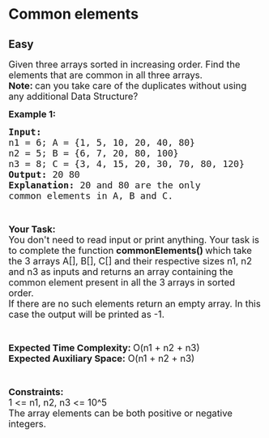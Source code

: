 # Common elements
## Easy 
<div class="problem-statement" style="user-select: auto;">
                <p style="user-select: auto;"></p><p style="user-select: auto;"><span style="font-size: 18px; user-select: auto;">Given three arrays sorted in increasing order. Find the elements that are common in all three arrays.<br style="user-select: auto;">
<strong style="user-select: auto;">Note:&nbsp;</strong></span><span style="font-size: 18px; user-select: auto;">can you take care of the duplicates without using any additional Data Structure?</span></p>

<p style="user-select: auto;"><strong style="user-select: auto;"><span style="font-size: 18px; user-select: auto;">Example 1:</span></strong></p>

<pre style="user-select: auto;"><span style="font-size: 18px; user-select: auto;"><strong style="user-select: auto;">Input:
</strong>n1 = 6; A = {1, 5, 10, 20, 40, 80}
n2 = 5; B = {6, 7, 20, 80, 100}
n3 = 8; C = {3, 4, 15, 20, 30, 70, 80, 120}
<strong style="user-select: auto;">Output:</strong> 20 80
<strong style="user-select: auto;">Explanation:</strong> 20 and 80 are the only
common elements in A, B and C.</span></pre>

<p style="user-select: auto;">&nbsp;</p>

<p style="user-select: auto;"><span style="font-size: 18px; user-select: auto;"><strong style="user-select: auto;">Your Task: &nbsp;</strong><br style="user-select: auto;">
You don't need to read input or print anything. Your task is to complete the function <strong style="user-select: auto;">commonElements() </strong>which take the 3 arrays A[], B[], C[] and their respective sizes n1, n2 and n3 as inputs and returns an array containing the common element present in all the 3 arrays in sorted order.&nbsp;<br style="user-select: auto;">
If there are no such elements return an empty array. In this case the output will be printed as -1.</span></p>

<p style="user-select: auto;">&nbsp;</p>

<p style="user-select: auto;"><span style="font-size: 18px; user-select: auto;"><strong style="user-select: auto;">Expected Time Complexity: </strong>O(n1 + n2 + n3)<br style="user-select: auto;">
<strong style="user-select: auto;">Expected Auxiliary Space:</strong> O(n1 + n2 + n3)</span></p>

<p style="user-select: auto;">&nbsp;</p>

<p style="user-select: auto;"><span style="font-size: 18px; user-select: auto;"><strong style="user-select: auto;">Constraints:</strong><br style="user-select: auto;">
1 &lt;= n1, n2, n3 &lt;= 10^5<br style="user-select: auto;">
The array elements can be both positive or negative integers. </span></p>
 <p style="user-select: auto;"></p>
            </div>